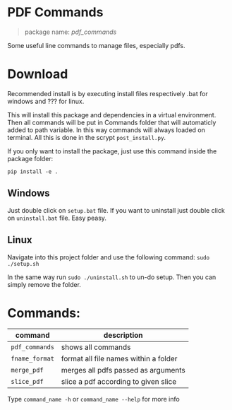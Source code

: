 # PDF Commands

> package name: *pdf_commands*

Some useful line commands to manage files, especially pdfs.


# Download
Recommended install is by executing install files respectively .bat for windows and ??? for linux. 

This will install this package and dependencies in a virtual environment. Then all commands will be put in Commands folder that will automaticly added to path variable. In this way commands will always loaded on terminal. All this is done in the scrypt `post_install.py`. 

If you only want to install the package, just use this command inside the package folder: 
``` 
pip install -e .
```

## Windows
Just double click on `setup.bat` file. If you want to uninstall just double click on `uninstall.bat` file. Easy peasy.

## Linux
Navigate into this project folder and use the following command: `sudo ./setup.sh`

In the same way run `sudo ./uninstall.sh` to un-do setup. Then you can simply remove the folder.


# Commands:
|command|description|
|-|-|
|`pdf_commands`|shows all commands|
|`fname_format`|format all file names within a folder|
|`merge_pdf`|merges all pdfs passed as arguments|
|`slice_pdf`|slice a pdf according to given slice|

Type `command_name -h` or `command_name --help` for more info